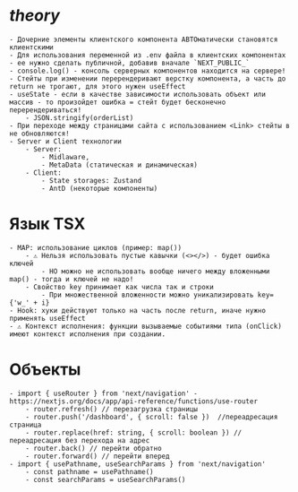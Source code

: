 # _theory_
	- Дочерние элементы клиентского компонента АВТОматически становятся клиентскими
	- Для использования переменной из .env файла в клиентских компонентах - ее нужно сделать публичной, добавив вначале `NEXT_PUBLIC_`
	- console.log() - консоль серверных компонентов находится на сервере!
	- Стейты при изменении перерендеривают верстку компонента, а часть до return не трогают, для этого нужен useEffect
	- useState - если в качестве зависимости использовать объект или массив - то произойдет ошибка = стейт будет бесконечно перерендериваться!
		- JSON.stringify(orderList)
	- При переходе между страницами сайта с использованием <Link> стейты в не обновляются!
	- Server и Client технологии
		- Server: 
			- Midlaware, 
			- MetaData (статическая и динамическая)
		- Client: 
			- State storages: Zustand
			- AntD (некоторые компоненты)
# Язык TSX
	- MAP: использование циклов (пример: map())
		- ⚠️ Нельзя использовать пустые кавычки (<></>) - будет ошибка ключей
			- НО можно не использовать вообще ничего между вложенными map() - тогда и ключей не надо!
		- Свойство key принимает как числа так и строки
			- При множественной вложенности можно уникализировать key={'w_' + i}
	- Hook: хуки действуют только на часть после return, иначе нужно применять useEffect
	- ⚠️ Контекст исполнения: функции вызываемые событиями типа (onClick) имеют контекст исполнения при создании.

# Объекты
	- import { useRouter } from 'next/navigation' - https://nextjs.org/docs/app/api-reference/functions/use-router
		- router.refresh() // перезагрузка страницы
		- router.push('/dashboard', { scroll: false })  //переадресация страница
		- router.replace(href: string, { scroll: boolean }) //  переадресация без перехода на адрес
		- router.back() // перейти обратно
		- router.forward() // перейти вперед
	- import { usePathname, useSearchParams } from 'next/navigation'
		- const pathname = usePathname()
	  	- const searchParams = useSearchParams()